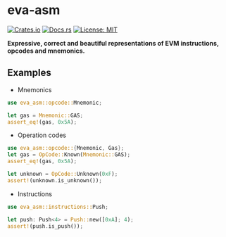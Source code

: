 # eva-asm

[![Crates.io](https://img.shields.io/crates/v/eva-asm.svg)](https://crates.io/crates/eva-asm)
[![Docs.rs](https://docs.rs/eva-asm/badge.svg)](https://docs.rs/eva-asm)
[![License: MIT](https://img.shields.io/crates/l/eva-asm)](#license)

**Expressive, correct and beautiful representations of EVM instructions, opcodes and mnemonics.**

## Examples

- Mnemonics

```rust
use eva_asm::opcode::Mnemonic;

let gas = Mnemonic::GAS;
assert_eq!(gas, 0x5A);
```

- Operation codes

```rust
use eva_asm::opcode::{Mnemonic, Gas};
let gas = OpCode::Known(Mnemonic::GAS);
assert_eq!(gas, 0x5A);

let unknown = OpCode::Unknown(0xF);
assert!(unknown.is_unknown());
```

- Instructions
```rust
use eva_asm::instructions::Push;

let push: Push<4> = Push::new([0xA]; 4);
assert!(push.is_push());
```

